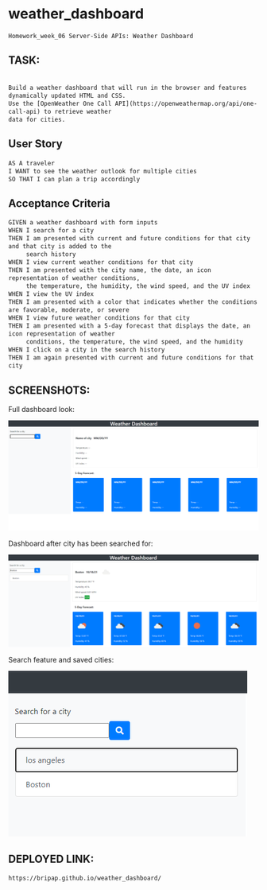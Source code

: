 # weather_dashboard

```
Homework_week_06 Server-Side APIs: Weather Dashboard
```

## TASK:

```

Build a weather dashboard that will run in the browser and features dynamically updated HTML and CSS. 
Use the [OpenWeather One Call API](https://openweathermap.org/api/one-call-api) to retrieve weather 
data for cities.
```

## User Story

```
AS A traveler
I WANT to see the weather outlook for multiple cities
SO THAT I can plan a trip accordingly
```

## Acceptance Criteria

```
GIVEN a weather dashboard with form inputs
WHEN I search for a city
THEN I am presented with current and future conditions for that city and that city is added to the 
     search history
WHEN I view current weather conditions for that city
THEN I am presented with the city name, the date, an icon representation of weather conditions, 
     the temperature, the humidity, the wind speed, and the UV index
WHEN I view the UV index
THEN I am presented with a color that indicates whether the conditions are favorable, moderate, or severe
WHEN I view future weather conditions for that city
THEN I am presented with a 5-day forecast that displays the date, an icon representation of weather 
     conditions, the temperature, the wind speed, and the humidity
WHEN I click on a city in the search history
THEN I am again presented with current and future conditions for that city
```

## SCREENSHOTS:

Full dashboard look:

![Full dashboard screenshot.](./assets/images/fulldashboard.png)

Dashboard after city has been searched for:

![Boston dashboard.](./assets/images/dashboardboston.png)

Search feature and saved cities:

![Search feature and saved cities image.](./assets/images/dashboardsearch.png)



## DEPLOYED LINK:
```
https://bripap.github.io/weather_dashboard/
```

